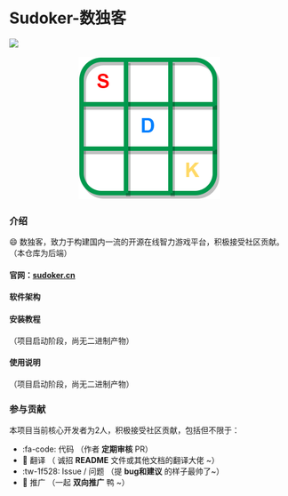 # Sudoker-数独客
![](https://img.shields.io/badge/version-0.0.1-blue) <br/>
<div align='center'><img src='sdk.png'/></div>

### 介绍
😄 数独客，致力于构建国内一流的开源在线智力游戏平台，积极接受社区贡献。（本仓库为后端）
#### 官网：[sudoker.cn](http://sudoker.cn)

#### 软件架构



#### 安装教程

（项目启动阶段，尚无二进制产物）

#### 使用说明

（项目启动阶段，尚无二进制产物）

### 参与贡献
本项目当前核心开发者为2人，积极接受社区贡献，包括但不限于：
-  :fa-code: 代码 （作者 **定期审核** PR）
-  :pencil: 翻译 （ 诚招 **README** 文件或其他文档的翻译大佬 ~）
-  :tw-1f528: Issue / 问题 （提 **bug和建议** 的样子最帅了~）
-  :rocket: 推广 （一起 **双向推广** 鸭 ~）